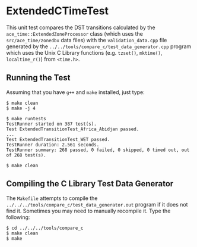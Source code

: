 # ExtendedCTimeTest

This unit test compares the DST transitions calculated by the
`ace_time::ExtendedZoneProcessor` class (which uses the `src/ace_time/zonedbx`
data files) with the `validation_data.cpp` file generated by the
`../../tools/compare_c/test_data_generator.cpp` program which uses the Unix C
Library functions (e.g. `tzset()`, `mktime()`, `localtime_r()`) from `<time.h>`.

## Running the Test

Assuming that you have `g++` and `make` installed, just type:
```
$ make clean
$ make -j 4

$ make runtests
TestRunner started on 387 test(s).
Test ExtendedTransitionTest_Africa_Abidjan passed.
...
Test ExtendedTransitionTest_WET passed.
TestRunner duration: 2.561 seconds.
TestRunner summary: 268 passed, 0 failed, 0 skipped, 0 timed out, out of 268 test(s).

$ make clean
```

## Compiling the C Library Test Data Generator

The `Makefile` attempts to compile the
`../../../tools/compare_c/test_data_generator.out` program if it does not find
it. Sometimes you may need to manually recompile it. Type the following:

```
$ cd ../../../tools/compare_c
$ make clean
$ make
```
